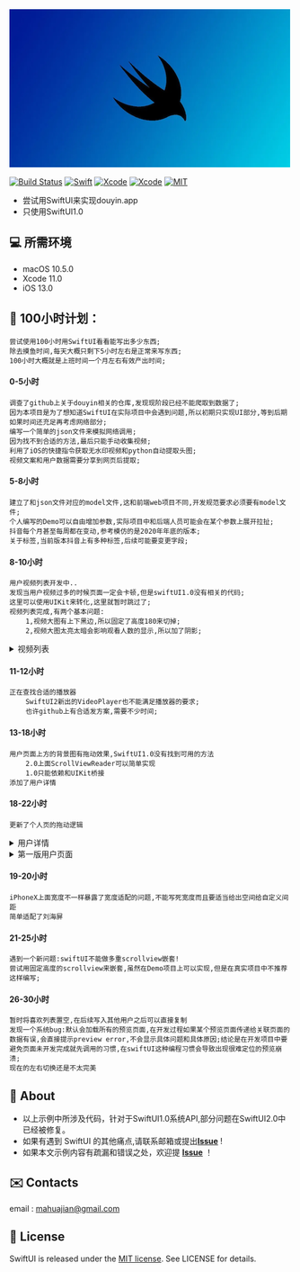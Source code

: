 <img src="https://github.com/Butters2334/SwiftUICode/blob/main/images/banner.png"/>

[![Build Status](https://img.shields.io/badge/platforms-iOS%20%7C%20tvOS%20%7C%20macOS%20%7C%20watchOS-green.svg)](https://github.com/butters2334/SwiftUICode)
[![Swift](https://img.shields.io/badge/Swift-5.1-orange.svg)](https://swift.org)
[![Xcode](https://img.shields.io/badge/Xcode-11.0-blue.svg)](https://developer.apple.com/xcode)
[![Xcode](https://img.shields.io/badge/macOS-15.0-blue.svg)](https://developer.apple.com/macOS)
[![MIT](https://img.shields.io/badge/licenses-MIT-red.svg)](https://opensource.org/licenses/MIT)

- 尝试用SwiftUI来实现douyin.app
- 只使用SwiftUI1.0

## 💻 所需环境

- macOS 10.5.0
- Xcode 11.0
- iOS 13.0


## 📂 100小时计划：
    尝试使用100小时用SwiftUI看看能写出多少东西;  
    除去摸鱼时间,每天大概只剩下5小时左右是正常来写东西;
    100小时大概就是上班时间一个月左右有效产出时间;


#### 0-5小时  
    调查了github上关于douyin相关的仓库,发现现阶段已经不能爬取到数据了;  
    因为本项目是为了想知道SwiftUI在实际项目中会遇到问题,所以初期只实现UI部分,等到后期如果时间还充足再考虑网络部分;    
    编写一个简单的json文件来模拟网络调用;  
    因为找不到合适的方法,最后只能手动收集视频;
    利用了iOS的快捷指令获取无水印视频和python自动提取头图;
    视频文案和用户数据需要分享到网页后提取;
    
#### 5-8小时
    建立了和json文件对应的model文件,这和前端web项目不同,开发规范要求必须要有model文件;
    个人编写的Demo可以自由增加参数,实际项目中和后端人员可能会在某个参数上展开拉扯;
    抖音每个月甚至每周都在变动,参考模仿的是2020年年底的版本;
    关于标签,当前版本抖音上有多种标签,后续可能要变更字段;
    
#### 8-10小时
    用户视频列表开发中..
    发现当用户视频过多的时候页面一定会卡顿,但是swiftUI1.0没有相关的代码;
    这里可以使用UIKit来转化,这里就暂时跳过了;
    视频列表完成,有两个基本问题:
        1,视频大图有上下黑边,所以固定了高度180来切掉;
        2,视频大图太亮太暗会影响观看人数的显示,所以加了阴影;
<details close>
<summary>视频列表</summary>
<img width="50%" src="https://github.com/Butters2334/SwiftUI_douyin/raw/master/images/videoList.png"/>
</details>    

#### 11-12小时
    正在查找合适的播放器
        SwiftUI2新出的VideoPlayer也不能满足播放器的要求;
        也许github上有合适发方案,需要不少时间;
        
#### 13-18小时
    用户页面上方的背景图有拖动效果,SwiftUI1.0没有找到可用的方法
        2.0上面ScrollViewReader可以简单实现
        1.0只能依赖和UIKit桥接
    添加了用户详情

#### 18-22小时
    更新了个人页的拖动逻辑

<details close>
<summary>用户详情</summary>
<img width="50%" src="https://github.com/Butters2334/SwiftUI_douyin/raw/master/images/userContent.png"/>
</details>    
<details close>
<summary>第一版用户页面</summary>
<img width="50%" src="https://github.com/Butters2334/SwiftUI_douyin/raw/master/images/userView1224.png"/>
</details>    

#### 19-20小时
    iPhoneX上面宽度不一样暴露了宽度适配的问题,不能写死宽度而且要适当给出空间给自定义间距
    简单适配了刘海屏

#### 21-25小时
    遇到一个新问题:swiftUI不能做多重scrollview嵌套!
    尝试用固定高度的scrollview来嵌套,虽然在Demo项目上可以实现,但是在真实项目中不推荐这样编写;

#### 26-30小时
    暂时将喜欢列表置空,在后续写入其他用户之后可以直接复制
    发现一个系统bug:默认会加载所有的预览页面,在开发过程如果某个预览页面传递给关联页面的数据有误,会直接提示preview error,不会显示具体问题和具体原因;结论是在开发项目中要避免页面未开发完成就先调用的习惯,在swiftUI这种编程习惯会导致出现很难定位的预览崩溃;
    现在的左右切换还是不太完美
    

## 📎 About

* 以上示例中所涉及代码，针对于SwiftUI1.0系统API,部分问题在SwiftUI2.0中已经被修复。
* 如果有遇到 SwiftUI 的其他痛点,请联系邮箱或提出[**Issue**](https://github.com/Butters2334/SwiftUICode/issues/new) !
* 如果本文示例内容有疏漏和错误之处，欢迎提 [**Issue**](https://github.com/Butters2334/SwiftUICode/issues/new) ！



## ✉️ Contacts

email : mahuajian@gmail.com


## 📄 License	

SwiftUI is released under the [MIT license](LICENSE). See LICENSE for details.

